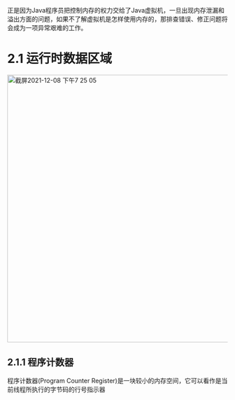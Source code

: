 正是因为Java程序员把控制内存的权力交给了Java虚拟机，一旦出现内存泄漏和溢出方面的问题，如果不了解虚拟机是怎样使用内存的，那排查错误、修正问题将会成为一项异常艰难的工作。

# 2.1 运行时数据区域
<img width="611" alt="截屏2021-12-08 下午7 25 05" src="https://user-images.githubusercontent.com/18053654/145200538-dcc880b0-227f-4ed5-9017-01496226765b.png">

## 2.1.1 程序计数器
程序计数器(Program Counter Register)是一块较小的内存空间，它可以看作是当前线程所执行的字节码的行号指示器
